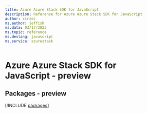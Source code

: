 ```yaml
---
title: Azure Azure Stack SDK for JavaScript
description: Reference for Azure Azure Stack SDK for JavaScript
author: xirzec
ms.author: jeffish
ms.data: 03/17/2023
ms.topic: reference
ms.devlang: javascript
ms.service: azurestack
---
```

# Azure Azure Stack SDK for JavaScript - preview
## Packages - preview
[!INCLUDE [packages](azure-stack-index.md)]